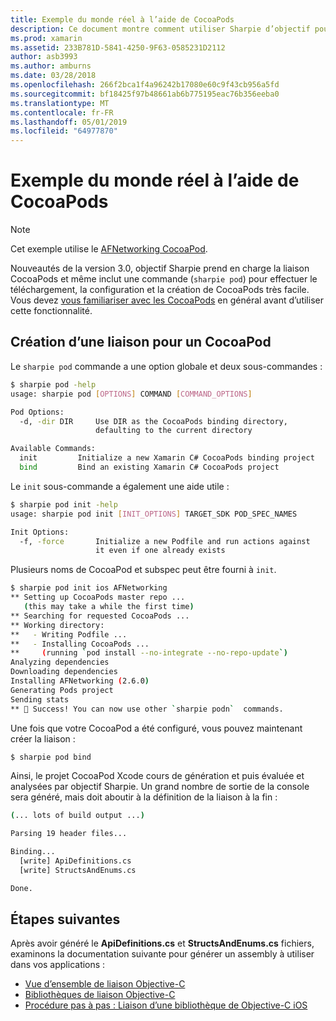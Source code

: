 ```yaml
---
title: Exemple du monde réel à l’aide de CocoaPods
description: Ce document montre comment utiliser Sharpie d’objectif pour générer automatiquement le C# définitions à partir d’un CocoaPod de liaison.
ms.prod: xamarin
ms.assetid: 233B781D-5841-4250-9F63-0585231D2112
author: asb3993
ms.author: amburns
ms.date: 03/28/2018
ms.openlocfilehash: 266f2bca1f4a96242b17080e60c9f43cb956a5fd
ms.sourcegitcommit: bf18425f97b48661ab6b775195eac76b356eeba0
ms.translationtype: MT
ms.contentlocale: fr-FR
ms.lasthandoff: 05/01/2019
ms.locfileid: "64977870"
---
```

# <a name="real-world-example-using-cocoapods"></a>Exemple du monde réel à l’aide de CocoaPods

> [!NOTE]
> Cet exemple utilise le [AFNetworking CocoaPod](https://cocoapods.org/pods/AFNetworking).

Nouveautés de la version 3.0, objectif Sharpie prend en charge la liaison CocoaPods et même inclut une commande (`sharpie pod`) pour effectuer le téléchargement, la configuration et la création de CocoaPods très facile. Vous devez [vous familiariser avec les CocoaPods](https://cocoapods.org) en général avant d’utiliser cette fonctionnalité.

## <a name="creating-a-binding-for-a-cocoapod"></a>Création d’une liaison pour un CocoaPod

Le `sharpie pod` commande a une option globale et deux sous-commandes :

```bash
$ sharpie pod -help
usage: sharpie pod [OPTIONS] COMMAND [COMMAND_OPTIONS]

Pod Options:
  -d, -dir DIR     Use DIR as the CocoaPods binding directory,
                   defaulting to the current directory

Available Commands:
  init         Initialize a new Xamarin C# CocoaPods binding project
  bind         Bind an existing Xamarin C# CocoaPods project
```

Le `init` sous-commande a également une aide utile :

```bash
$ sharpie pod init -help
usage: sharpie pod init [INIT_OPTIONS] TARGET_SDK POD_SPEC_NAMES

Init Options:
  -f, -force       Initialize a new Podfile and run actions against
                   it even if one already exists
```

Plusieurs noms de CocoaPod et subspec peut être fourni à `init`.

```bash
$ sharpie pod init ios AFNetworking
** Setting up CocoaPods master repo ...
   (this may take a while the first time)
** Searching for requested CocoaPods ...
** Working directory:
**   - Writing Podfile ...
**   - Installing CocoaPods ...
**     (running `pod install --no-integrate --no-repo-update`)
Analyzing dependencies
Downloading dependencies
Installing AFNetworking (2.6.0)
Generating Pods project
Sending stats
** 🍻 Success! You can now use other `sharpie podn`  commands.
```

Une fois que votre CocoaPod a été configuré, vous pouvez maintenant créer la liaison :

```bash
$ sharpie pod bind
```

Ainsi, le projet CocoaPod Xcode cours de génération et puis évaluée et analysées par objectif Sharpie. Un grand nombre de sortie de la console sera généré, mais doit aboutir à la définition de la liaison à la fin :

```bash
(... lots of build output ...)

Parsing 19 header files...

Binding...
  [write] ApiDefinitions.cs
  [write] StructsAndEnums.cs

Done.
```

## <a name="next-steps"></a>Étapes suivantes

Après avoir généré le **ApiDefinitions.cs** et **StructsAndEnums.cs** fichiers, examinons la documentation suivante pour générer un assembly à utiliser dans vos applications :

- [Vue d’ensemble de liaison Objective-C](~/cross-platform/macios/binding/overview.md)
- [Bibliothèques de liaison Objective-C](~/cross-platform/macios/binding/objective-c-libraries.md)
- [Procédure pas à pas : Liaison d’une bibliothèque de Objective-C iOS](~/ios/platform/binding-objective-c/walkthrough.md)
